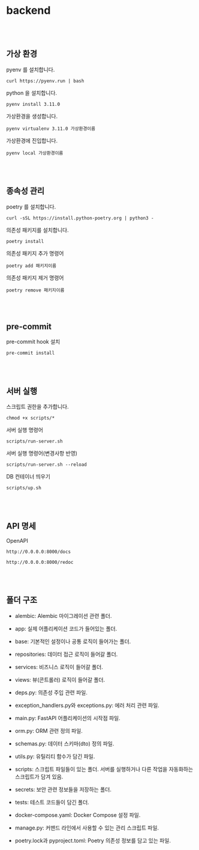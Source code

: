 # backend

<br><br>

## 가상 환경

pyenv 를 설치합니다.

```
curl https://pyenv.run | bash
```

python 을 설치합니다.

```
pyenv install 3.11.0
```

가상환경을 생성합니다.

```
pyenv virtualenv 3.11.0 가상환경이름
```

가상환경에 진입합니다.

```
pyenv local 가상환경이름
```

<br><br>

## 종속성 관리

poetry 를 설치합니다.

```
curl -sSL https://install.python-poetry.org | python3 -
```

의존성 패키지를 설치합니다.

```
poetry install
```

의존성 패키지 추가 명령어

```
poetry add 패키지이름
```

의존성 패키지 제거 명령어

```
poetry remove 패키지이름
```

<br><br>

## pre-commit

pre-commit hook 설치

```
pre-commit install
```

<br><br>

## 서버 실행

스크립트 권한을 추가합니다.

```
chmod +x scripts/* 
```

서버 실행 명령어

```
scripts/run-server.sh
```

서버 실행 명령어(변경사항 반영)

```
scripts/run-server.sh --reload
```

DB 컨테이너 띄우기

```
scripts/up.sh
```

<br><br>

## API 명세

OpenAPI

```
http://0.0.0.0:8000/docs
```

```
http://0.0.0.0:8000/redoc
```


<br><br>

## 폴더 구조

- alembic: Alembic 마이그레이션 관련 폴더.

- app: 실제 어플리케이션 코드가 들어있는 폴더.

- base: 기본적인 설정이나 공통 로직이 들어가는 폴더.

- repositories: 데이터 접근 로직이 들어갈 폴더.

- services: 비즈니스 로직이 들어갈 폴더.

- views: 뷰(콘트롤러) 로직이 들어갈 폴더.

- deps.py: 의존성 주입 관련 파일.

- exception_handlers.py와 exceptions.py: 에러 처리 관련 파일.

- main.py: FastAPI 어플리케이션의 시작점 파일.

- orm.py: ORM 관련 정의 파일.

- schemas.py: 데이터 스키마(dto) 정의 파일.

- utils.py: 유틸리티 함수가 담긴 파일.

- scripts: 스크립트 파일들이 있는 폴더. 서버를 실행하거나 다른 작업을 자동화하는 스크립트가 담겨 있음.

- secrets: 보안 관련 정보들을 저장하는 폴더.

- tests: 테스트 코드들이 담긴 폴더.

- docker-compose.yaml: Docker Compose 설정 파일.

- manage.py: 커맨드 라인에서 사용할 수 있는 관리 스크립트 파일.

- poetry.lock과 pyproject.toml: Poetry 의존성 정보를 담고 있는 파일.


